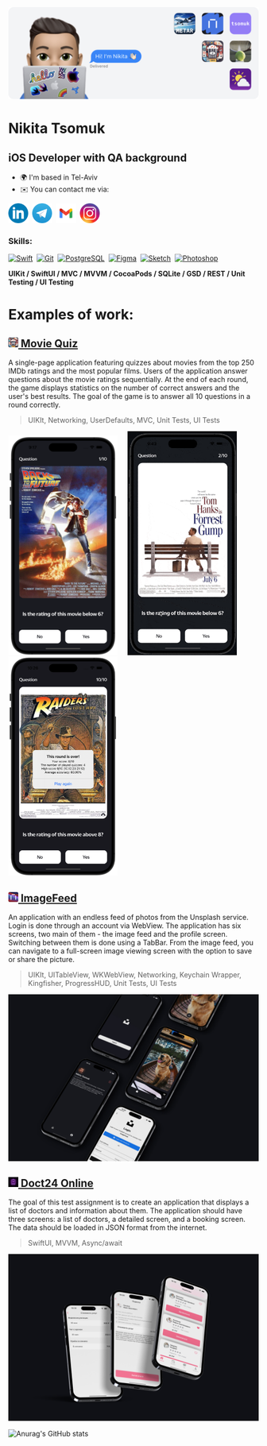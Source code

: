 ![Header of the page](https://github.com/tsomuk/tsomuk/blob/main/General/Header_tsomuk_2.png)

# Nikita Tsomuk
## iOS Developer with QA background 

* 🌍  I'm based in Tel-Aviv
* ✉️  You can contact me via:
<!-- SOCIAL NETWORK -->
[<img src='https://github.com/tsomuk/tsomuk/blob/main/Social_Network/link_color.png' alt='linkedin' height='40'>](https://www.linkedin.com/in/tsomuk/)&nbsp;&nbsp;[<img src='https://github.com/tsomuk/tsomuk/blob/main/Social_Network/tele_color.png' alt='github' height='40'>](https://t.me/tsomuk)&nbsp;&nbsp;[<img src='https://github.com/tsomuk/tsomuk/blob/main/Social_Network/gmail_color.png' height='40'>](mailto:tsomuk@me.com)&nbsp;&nbsp;[<img src='https://github.com/tsomuk/tsomuk/blob/main/Social_Network/insta_color.png' alt='instagram' height='40'>](https://www.instagram.com/tsomuk/)

### Skills: 

<p align="left"> <a href="https://developer.apple.com/swift/" target="_blank" rel="noreferrer"><img src="https://raw.githubusercontent.com/danielcranney/readme-generator/main/public/icons/skills/swift-colored.svg" width="36" height="36" alt="Swift" /></a>&nbsp; <a href="https://git-scm.com/" target="_blank" rel="noreferrer"><img src="https://raw.githubusercontent.com/danielcranney/readme-generator/main/public/icons/skills/git-colored.svg" width="36" height="36" alt="Git" /></a>&nbsp; <a href="https://www.postgresql.org/" target="_blank" rel="noreferrer"><img src="https://raw.githubusercontent.com/danielcranney/readme-generator/main/public/icons/skills/postgresql-colored.svg" width="36" height="36" alt="PostgreSQL" /></a>&nbsp; <a href="https://www.figma.com/" target="_blank" rel="noreferrer"><img src="https://raw.githubusercontent.com/danielcranney/readme-generator/main/public/icons/skills/figma-colored.svg" width="36" height="36" alt="Figma" /></a>&nbsp; <a href="https://www.sketch.com/" target="_blank" rel="noreferrer"><img src="https://raw.githubusercontent.com/danielcranney/readme-generator/main/public/icons/skills/sketch-colored.svg" width="36" height="36" alt="Sketch" /></a>&nbsp; <a href="https://www.adobe.com/uk/products/photoshop.html" target="_blank" rel="noreferrer"><img src="https://raw.githubusercontent.com/danielcranney/readme-generator/main/public/icons/skills/photoshop-colored.svg" width="36" height="36" alt="Photoshop" /></a> </p>


**UIKit / SwiftUI / MVC / MVVM / CocoaPods / SQLite / GSD / REST / Unit Testing / UI Testing**


<!-- EXAMPLES OF THE APPS -->
# Examples of work:
<!-- MOVIE QUIZ -->
## [<img src='https://github.com/tsomuk/tsomuk/blob/main/app_icons/Movie.png' alt='linkedin' height='20'> Movie Quiz](https://github.com/tsomuk/MovieQuiz_yp)  


A single-page application featuring quizzes about movies from the top 250 IMDb ratings and the most popular films. 
Users of the application answer questions about the movie ratings sequentially. At the end of each round, the game displays statistics on the number of correct answers and the user's best results. The goal of the game is to answer all 10 questions in a round correctly.

> UIKIt, Networking, UserDefaults, MVC, Unit Tests, UI Tests  

<img src="https://github.com/tsomuk/tsomuk/blob/main/MovieQuiz/Movie_1.png" width="220">&nbsp;&nbsp;&nbsp;&nbsp;&nbsp;<img src="https://github.com/tsomuk/tsomuk/blob/main/MovieQuiz/Movie_gif3.gif" width="220"/>&nbsp;&nbsp;&nbsp;&nbsp;&nbsp;<img src="https://github.com/tsomuk/tsomuk/blob/main/MovieQuiz/Movie_3.png" width="220">

## [<img src='https://github.com/tsomuk/tsomuk/blob/main/app_icons/imagefeed.png' alt='linkedin' height='20'> ImageFeed](https://github.com/tsomuk/ImageFeed)  
An application with an endless feed of photos from the Unsplash service. Login is done through an account via WebView. 
The application has six screens, two main of them  - the image feed and the profile screen. Switching between them is done using a TabBar. From the image feed, you can navigate to a full-screen image viewing screen with the option to save or share the picture.

> UIKIt, UITableView, WKWebView, Networking, Keychain Wrapper, Kingfisher, ProgressHUD, Unit Tests, UI Tests
<img src="https://github.com/tsomuk/tsomuk/blob/main/ImageFeed/IF_eng2.jpg">


## [<img src='https://github.com/tsomuk/tsomuk/blob/main/app_icons/icon_doct.png' alt='linkedin' height='20'> Doct24 Online](https://github.com/tsomuk/DocTest) 
The goal of this test assignment is to create an application that displays a list of doctors and information about them. The application should have three screens: a list of doctors, a detailed screen, and a booking screen. The data should be loaded in JSON format from the internet.

> SwiftUI, MVVM, Async/await

<img src="https://github.com/tsomuk/tsomuk/blob/main/Doct24/doct24_opti.png">





<!--

I’m currently working on two studying projects. Client for Unsplash service and habit tracker  

// MOCKUP IMAGE 

<img src="https://github.com/tsomuk/tsomuk/blob/main/ImageFeed/IF_orange.jpg" >
<img src="https://github.com/tsomuk/tsomuk/blob/main/ImageFeed/IF_eng.jpg" >


<img src="https://github.com/tsomuk/tsomuk/blob/main/ImageFeed/IF_0.png" width="220">&nbsp;&nbsp;&nbsp;&nbsp;&nbsp;<img src="https://github.com/tsomuk/tsomuk/blob/main/IF_2.png" width="220">
<img src="https://github.com/tsomuk/tsomuk/blob/main/IF_1_copy.png" width="220">&nbsp;&nbsp;&nbsp;&nbsp;&nbsp;<img src="https://github.com/tsomuk/tsomuk/blob/main/IF_3_copy.png" width="220">
-->














<!-- STATISTICS -->
![Anurag's GitHub stats](https://github-readme-stats.vercel.app/api?username=tsomuk&theme=dark&show_icons=true&rank_icon=github)








